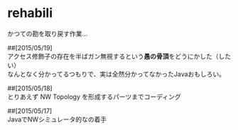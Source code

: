 # rehabili
かつての勘を取り戻す作業...

##[2015/05/19]  
アクセス修飾子の存在を半ばガン無視するという**愚の骨頂**をどうにかした（したい）  
なんとなく分かってるつもりで、実は全然分かってなかったJavaおもしろい。

##[2015/05/18]  
とりあえず NW Topology を形成するパーツまでコーディング  

##[2015/05/17]  
JavaでNWシミュレータ的なの着手
